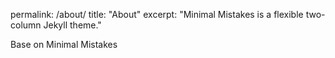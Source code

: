 
permalink: /about/
title: "About"
excerpt: "Minimal Mistakes is a flexible two-column Jekyll theme."



Base on Minimal Mistakes 
